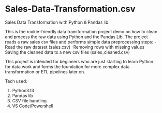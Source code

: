 # Sales-Data-Transformation.csv
Sales Data Transformation with Python &amp; Pandas lib

This is the rookie-friendly data transformation project demo on how to clean and process the raw data using Python and the Pandas Lib.
The project reads a raw sales csv files and performs simple data preprocessing steps:
-Read the raw dataset (sales.csv)
-Removing rows with missing values
Saving the cleaned data to a new csv files (sales_cleaned.csv)

This project is intended for beginners who are just starting to learn Python for data work and forms the foundation for more complex data transformation or ETL pipelines later on.

Tech used:
1. Python3.13
2. Pandas lib
3. CSV file handling
4. VS Code/Powershell
